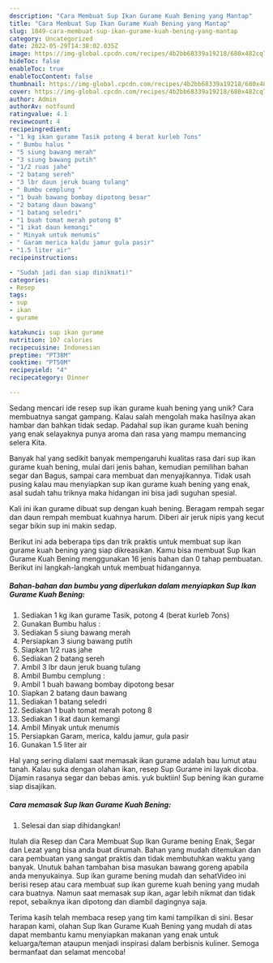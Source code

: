 ```yaml
---
description: "Cara Membuat Sup Ikan Gurame Kuah Bening yang Mantap"
title: "Cara Membuat Sup Ikan Gurame Kuah Bening yang Mantap"
slug: 1849-cara-membuat-sup-ikan-gurame-kuah-bening-yang-mantap
category: Uncategorized
date: 2022-05-29T14:38:02.035Z
image: https://img-global.cpcdn.com/recipes/4b2bb68339a19218/680x482cq70/sup-ikan-gurame-kuah-bening-foto-resep-utama.jpg
hideToc: false
enableToc: true
enableTocContent: false
thumbnail: https://img-global.cpcdn.com/recipes/4b2bb68339a19218/680x482cq70/sup-ikan-gurame-kuah-bening-foto-resep-utama.jpg
cover: https://img-global.cpcdn.com/recipes/4b2bb68339a19218/680x482cq70/sup-ikan-gurame-kuah-bening-foto-resep-utama.jpg
author: Admin
authorAv: notfound
ratingvalue: 4.1
reviewcount: 4
recipeingredient:
- "1 kg ikan gurame Tasik potong 4 berat kurleb 7ons"
- " Bumbu halus "
- "5 siung bawang merah"
- "3 siung bawang putih"
- "1/2 ruas jahe"
- "2 batang sereh"
- "3 lbr daun jeruk buang tulang"
- " Bumbu cemplung "
- "1 buah bawang bombay dipotong besar"
- "2 batang daun bawang"
- "1 batang seledri"
- "1 buah tomat merah potong 8"
- "1 ikat daun kemangi"
- " Minyak untuk menumis"
- " Garam merica kaldu jamur gula pasir"
- "1.5 liter air"
recipeinstructions:

- "Sudah jadi dan siap dinikmati!"
categories:
- Resep
tags:
- sup
- ikan
- gurame

katakunci: sup ikan gurame 
nutrition: 107 calories
recipecuisine: Indonesian
preptime: "PT38M"
cooktime: "PT50M"
recipeyield: "4"
recipecategory: Dinner

---
```





Sedang mencari ide resep sup ikan gurame kuah bening yang unik? Cara membuatnya sangat gampang. Kalau salah mengolah maka hasilnya akan hambar dan bahkan tidak sedap. Padahal sup ikan gurame kuah bening yang enak selayaknya punya aroma dan rasa yang mampu memancing selera Kita.





Banyak hal yang sedikit banyak mempengaruhi kualitas rasa dari sup ikan gurame kuah bening, mulai dari jenis bahan, kemudian pemilihan bahan segar dan Bagus, sampai cara membuat dan menyajikannya. Tidak usah pusing kalau mau menyiapkan sup ikan gurame kuah bening yang enak,      asal sudah tahu triknya maka hidangan ini bisa jadi suguhan spesial.














Kali ini ikan gurame dibuat sup dengan kuah bening. Beragam rempah segar dan daun rempah membuat kuahnya harum. Diberi air jeruk nipis yang kecut segar bikin sup ini makin sedap.






Berikut ini ada beberapa tips dan trik praktis untuk membuat sup ikan gurame kuah bening yang siap dikreasikan. Kamu bisa membuat Sup Ikan Gurame Kuah Bening menggunakan 16 jenis bahan dan 0 tahap pembuatan. Berikut ini langkah-langkah untuk membuat hidangannya.

<!--inarticleads1-->

##### Bahan-bahan dan bumbu yang diperlukan dalam menyiapkan Sup Ikan Gurame Kuah Bening:

1. Sediakan 1 kg ikan gurame Tasik, potong 4 (berat kurleb 7ons)
1. Gunakan  Bumbu halus :
1. Sediakan 5 siung bawang merah
1. Persiapkan 3 siung bawang putih
1. Siapkan 1/2 ruas jahe
1. Sediakan 2 batang sereh
1. Ambil 3 lbr daun jeruk buang tulang
1. Ambil  Bumbu cemplung :
1. Ambil 1 buah bawang bombay dipotong besar
1. Siapkan 2 batang daun bawang
1. Sediakan 1 batang seledri
1. Sediakan 1 buah tomat merah potong 8
1. Sediakan 1 ikat daun kemangi
1. Ambil  Minyak untuk menumis
1. Persiapkan  Garam, merica, kaldu jamur, gula pasir
1. Gunakan 1.5 liter air


Hal yang sering dialami saat memasak ikan gurame adalah bau lumut atau tanah. Kalau suka dengan olahan ikan, resep Sup Gurame ini layak dicoba. Dijamin rasanya segar dan bebas amis. yuk buktiin! Sup bening ikan gurame siap disajikan. 

<!--inarticleads2-->

##### Cara memasak Sup Ikan Gurame Kuah Bening:


1. Selesai dan siap dihidangkan!

Itulah dia Resep dan Cara Membuat Sup Ikan Gurame bening Enak, Segar dan Lezat yang bisa anda buat dirumah. Bahan yang mudah ditemukan dan cara pembuatan yang sangat praktis dan tidak membutuhkan waktu yang banyak. Unutuk bahan tambahan bisa masukan bawang goreng apabila anda menyukainya. Sup ikan gurame bening mudah dan sehatVideo ini berisi resep atau cara membuat sup ikan gureme kuah bening yang mudah cara buatnya. Namun saat memasak sup ikan, agar lebih nikmat dan tidak repot, sebaiknya ikan dipotong dan diambil dagingnya saja. 

Terima kasih telah membaca resep yang tim kami tampilkan di sini. Besar harapan kami, olahan Sup Ikan Gurame Kuah Bening yang mudah di atas dapat membantu kamu menyiapkan makanan yang enak untuk keluarga/teman ataupun menjadi inspirasi dalam berbisnis kuliner. Semoga bermanfaat dan selamat mencoba!
